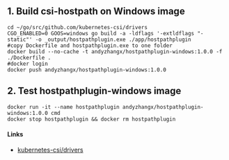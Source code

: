 ## 1. Build csi-hostpath on Windows image

```
cd ~/go/src/github.com/kubernetes-csi/drivers
CGO_ENABLED=0 GOOS=windows go build -a -ldflags '-extldflags "-static"' -o _output/hostpathplugin.exe ./app/hostpathplugin
#copy Dockerfile and hostpathplugin.exe to one folder
docker build --no-cache -t andyzhangx/hostpathplugin-windows:1.0.0 -f ./Dockerfile .
#docker login
docker push andyzhangx/hostpathplugin-windows:1.0.0
```

## 2. Test hostpathplugin-windows image
```
docker run -it --name hostpathplugin andyzhangx/hostpathplugin-windows:1.0.0 cmd
docker stop hostpathplugin && docker rm hostpathplugin
```

#### Links
 - [kubernetes-csi/drivers](https://github.com/kubernetes-csi/drivers)
